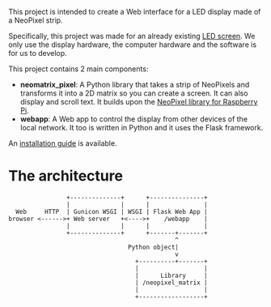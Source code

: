 This project is intended to create a Web interface for a LED display made of a NeoPixel strip.

Specifically, this project was made for an already existing [LED screen](https://uboopenfactory.univ-brest.fr/Les-projets/Panneau-de-leds-pour-course-bmx). We only use the display hardware, the computer hardware and the software is for us to develop.

This project contains 2 main components:
- **neomatrix_pixel**: A Python library that takes a strip of NeoPixels and transforms it into a 2D matrix so you can create a screen. It can also display and scroll text. It builds upon the [NeoPixel library for Raspberry Pi](https://learn.adafruit.com/neopixels-on-raspberry-pi).
- **webapp**: A Web app to control the display from other devices of the local network. It too is written in Python and it uses the Flask framework. 

An [installation guide](guide.md) is available.

# The architecture
```
                +--------------+      +---------------+
                |              |      |               |
  Web     HTTP  | Gunicon WSGI | WSGI | Flask Web App |
browser <------>+ Web server   +<---->+    /webapp    |
                |              |      |               |
                +--------------+      +-------+-------+
                                              ^
                                 Python object|
                                              v
                                   +----------+-------+
                                   |                  |
                                   |      Library     |
                                   | /neopixel_matrix |
                                   |                  |
                                   +------------------+
```
